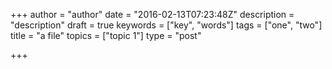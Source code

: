 +++
author = "author"
date = "2016-02-13T07:23:48Z"
description = "description"
draft = true
keywords = ["key", "words"]
tags = ["one", "two"]
title = "a file"
topics = ["topic 1"]
type = "post"

+++

